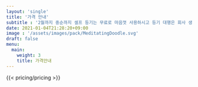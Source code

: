 ```yaml
---
layout: 'single'
title: '가격 안내'
subtitle : '2월까지 중순까지 셀프 등기는 무료로 마음껏 사용하시고 등기 대행은 회사 생성 후 별도로 문의주세요!'
date: 2021-01-04T21:28:20+09:00
image : '/assets/images/pack/MeditatingDoodle.svg'
draft: false
menu:
  main:
    weight: 3
    title: 가격안내
---
```


{{< pricing/pricing >}}



